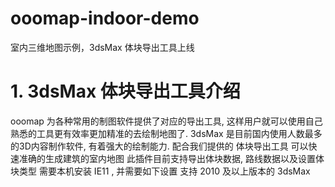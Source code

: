 # ooomap-indoor-demo
室内三维地图示例，3dsMax 体块导出工具上线
# 1. 3dsMax 体块导出工具介绍
ooomap 为各种常用的制图软件提供了对应的导出工具, 这样用户就可以使用自己熟悉的工具更有效率更加精准的去绘制地图了.
3dsMax 是目前国内使用人数最多的3D内容制作软件, 有着强大的绘制能力. 配合我们提供的 体块导出工具 可以快速准确的生成建筑的室内地图
此插件目前支持导出体块数据, 路线数据以及设置体块类型
需要本机安装 IE11 , 并需要如下设置
支持 2010 及以上版本的 3dsMax

